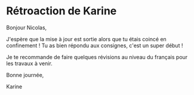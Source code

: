 # Rétroaction de Karine

Bonjour Nicolas,

J'espère que la mise à jour est sortie alors que tu étais coincé en confinement ! Tu as bien répondu aux consignes, c'est un super début ! 

Je te recommande de faire quelques révisions au niveau du français pour les travaux à venir.

Bonne journée,

Karine
